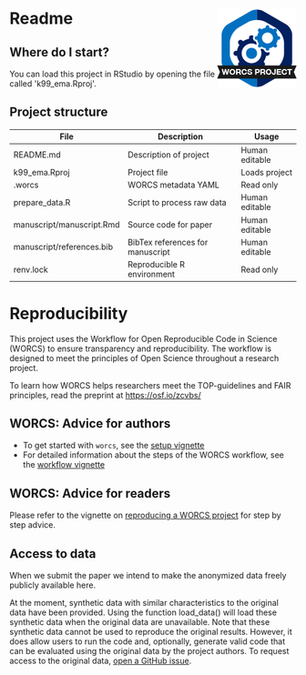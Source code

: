 # Readme <a href='https://osf.io/zcvbs/'><img src='worcs_icon.png' align="right" height="139" /></a>

<!-- Below, project badges will be added. -->

<!-- badges: start -->

<!-- badges: end -->

<!-- Please add a brief introduction to explain what the project is about    -->

## Where do I start?

You can load this project in RStudio by opening the file called 'k99_ema.Rproj'.

## Project structure

<!--  You can add rows to this table, using "|" to separate columns.         -->
File                      | Description                      | Usage         
------------------------- | -------------------------------- | --------------
README.md                 | Description of project           | Human editable
k99_ema.Rproj             | Project file                     | Loads project 
.worcs                    | WORCS metadata YAML              | Read only     
prepare_data.R            | Script to process raw data       | Human editable
manuscript/manuscript.Rmd | Source code for paper            | Human editable
manuscript/references.bib | BibTex references for manuscript | Human editable
renv.lock                 | Reproducible R environment       | Read only     

<!--  You can consider adding the following to this file:                    -->
<!--  * A citation reference for your project                                -->
<!--  * Contact information for questions/comments                           -->
<!--  * How people can offer to contribute to the project                    -->
<!--  * A contributor code of conduct, https://www.contributor-covenant.org/ -->

# Reproducibility

This project uses the Workflow for Open Reproducible Code in Science (WORCS) to
ensure transparency and reproducibility. The workflow is designed to meet the
principles of Open Science throughout a research project. 

To learn how WORCS helps researchers meet the TOP-guidelines and FAIR principles,
read the preprint at https://osf.io/zcvbs/

## WORCS: Advice for authors

* To get started with `worcs`, see the [setup vignette](https://cjvanlissa.github.io/worcs/articles/setup.html)
* For detailed information about the steps of the WORCS workflow, see the [workflow vignette](https://cjvanlissa.github.io/worcs/articles/workflow.html)

## WORCS: Advice for readers

Please refer to the vignette on [reproducing a WORCS project]() for step by step advice.
<!-- If your project deviates from the steps outlined in the vignette on     -->
<!-- reproducing a WORCS project, please provide your own advice for         -->
<!-- readers here.                                                           -->


## Access to data

When we submit the paper we intend to make the anonymized data freely publicly available here.

At the moment, synthetic data with similar characteristics to the original data have been provided. Using the function load_data() will load these synthetic data when the original data are unavailable. Note that these synthetic data cannot be used to reproduce the original results. However, it does allow users to run the code and, optionally, generate valid code that can be evaluated using the original data by the project authors.
To request access to the original data, [open a GitHub issue](https://docs.github.com/en/free-pro-team@latest/github/managing-your-work-on-github/creating-an-issue).

<!--Clarify here how users should contact you to gain access to the data, or to submit syntax for evaluation on the original data.-->
